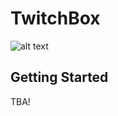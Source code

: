 # TwitchBox

![alt text](http://lyyn.fr.nf/photoshow/?t=Thb&f=meme+face%2F1282786204310.jpg)

## Getting Started

TBA!

